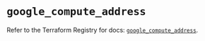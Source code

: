 # `google_compute_address`

Refer to the Terraform Registry for docs: [`google_compute_address`](https://registry.terraform.io/providers/hashicorp/google/6.23.0/docs/resources/compute_address).
